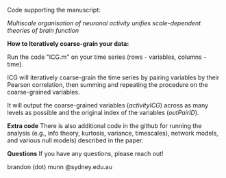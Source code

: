 Code supporting the manuscript: 

*Multiscale organisation of neuronal activity unifies scale-dependent theories of brain function*

**How to Iteratively coarse-grain your data:**

Run the code "ICG.m" on your time series (rows - variables, columns - time). 

ICG will iteratively coarse-grain the time series by pairing variables by their Pearson correlation, then summing and repeating the procedure on the coarse-grained variables. 

It will output the coarse-grained variables (*activityICG*) across as many levels as possible and the original index of the variables (*outPairID*).

**Extra code**
There is also additional code in the github for running the analysis (e.g., info theory, kurtosis, variance, timescales), network models, and various null models) described in the paper.

**Questions**
If you have any questions, please reach out! 

brandon (dot) munn @sydney.edu.au
